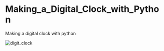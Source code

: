 # Making_a_Digital_Clock_with_Python
Making a digital clock with python


![digit_clock](https://user-images.githubusercontent.com/73308365/116668353-021c3380-a9a6-11eb-9c09-f6a3d11177a9.gif)
